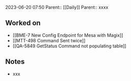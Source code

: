2023-06-20 07:50
Parent:: [[Daily]] 
Parent:: xxxx






## Worked on

- [[BME-7 New Config Endpoint for Mesa with Magix]]
- [[MTT-498 Command Sent twice]]
- [[QA-5849 GetStatus Command not populating table]]

## Notes

- xxx





